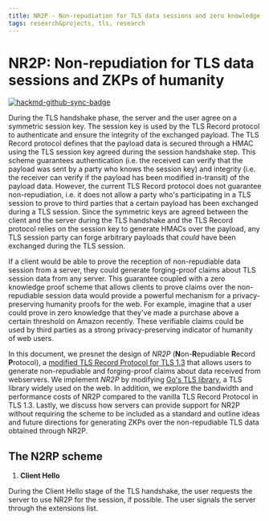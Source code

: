 ```yaml
---
title: NR2P - Non-repudiation for TLS data sessions and zero knowledge proofs of humanity
tags: research&projects, tls, research
---
```


# NR2P: Non-repudiation for TLS data sessions and ZKPs of humanity

[![hackmd-github-sync-badge](https://hackmd.io/35kzObpuQH6n4MQ_QtrQ3g/badge)](https://hackmd.io/35kzObpuQH6n4MQ_QtrQ3g)

During the TLS handshake phase, the server and the user agree on a symmetric session key. The session key is used by the TLS Record protocol to authenticate and ensure the integrity of the exchanged payload. The TLS Record protocol defines that the payload data is secured through a HMAC using the TLS session key agreed during the session handshake step. This scheme guarantees authentication (i.e. the received can verify that the payload was sent by a party who knows the session key) and integrity (i.e. the receiver can verify if the payload has been modified in-transit) of the payload data. However, the current TLS Record protocol does not guarantee non-repudiation, i.e. it does not allow a party who's participating in a TLS session to prove to third parties that a certain payload has been exchanged during a TLS session. Since the symmetric keys are agreed between the client and the server during the TLS handshake and the TLS Record protocol relies on the session key to generate HMACs over the payload, any TLS session party can forge arbitrary payloads that _could_ have been exchanged during the TLS session. 

If a client would be able to prove the reception of non-repudiable data session from a server, they could generate forging-proof claims about TLS session data from any server. This guarantee coupled with a zero knowledge proof scheme that allows clients to prove claims over the non-repudiable session data would provide a powerful mechanism for a privacy-preserving humanity proofs for the web. For example, imagine that a user could prove in zero knowledge that they've made a purchase above a certain threshold on Amazon recently. These verifiable claims could be used by third parties as a strong privacy-preserving indicator of humanity of web users.

In this document, we presnet the design of _NR2P_ (**N**on-**R**epudiable **R**ecord **P**rotocol), a [modified TLS Record Protocol for TLS 1.3](https://github.com/gpestana/go/tree/nr2p/src/crypto/tls) that allows users to generate non-repudiable and forging-proof claims about data received from webservers. We implement *NR2P* by modifying [Go's TLS library](https://github.com/golang/go/tree/master/src/crypto/tls), a TLS library widely used on the web. In addition, we explore the bandwidth and performance costs of NR2P compared to the vanilla TLS Record Protocol in TLS 1.3. Lastly, we discuss how servers can provide support for NR2P without requiring the scheme to be included as a standard and outline ideas and future directions for generating ZKPs over the non-repudiable TLS data obtained through NR2P.

## The N2RP scheme

1. **Client Hello**

During the Client Hello stage of the TLS handshake, the user requests the server to use NR2P for the session, if possible. The user signals the server through the extensions list.